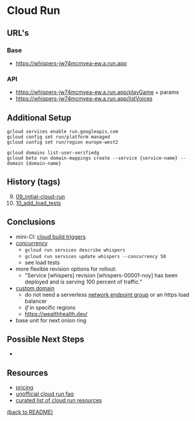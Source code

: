 # Cloud Run

## URL's

### Base
* https://whispers-jw74mcmvea-ew.a.run.app  

### API
* https://whispers-jw74mcmvea-ew.a.run.app/playGame + params
* https://whispers-jw74mcmvea-ew.a.run.app/listVoices

## Additional Setup
```
gcloud services enable run.googleapis.com
gcloud config set run/platform managed
gcloud config set run/region europe-west2

gcloud domains list-user-verifiedg
gcloud beta run domain-mappings create --service {service-name} --domain {domain-name}
```

## History (tags)
9. [09_initial-cloud-run](https://github.com/numical/whispers/tree/09-initial-cloud-run)
10. [10_add_load_tests](https://github.com/numical/whispers/tree/10_add_load_tests)

## Conclusions
* mini-CI:  [cloud build triggers](https://cloud.google.com/cloud-build/docs/automating-builds/create-github-app-triggers)
* [concurrency](https://cloud.google.com/run/docs/about-concurrency)
  * `gcloud run services describe whispers`
  * `gcloud run services update whispers --concurrency 50`  
  * see load tests
* more flexible revision options for rollout:
  * "Service [whispers] revision [whispers-00001-noy] has been deployed and is serving 100 percent of traffic."
* [custom domain](https://cloud.google.com/run/docs/mapping-custom-domains)
  * do not need a serverless [network endpoint group](https://cloud.google.com/load-balancing/docs/negs/serverless-neg-concepts) or an https load balancer
  * _if_ in specific regions
  * https://wealthhealth.dev/
* base unit for next onion ring

## Possible Next Steps
* 

## Resources
* [pricing](https://cloud.google.com/run/pricing)
* [unofficial cloud run faq](https://github.com/ahmetb/cloud-run-faq)
* [curated list of cloud run resources](https://github.com/steren/awesome-cloudrun)


[(back to README)](../README.md)

